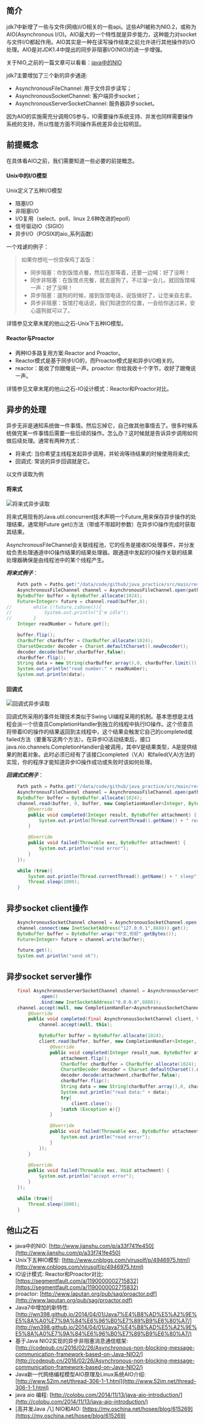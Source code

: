## 简介

jdk7中新增了一些与文件(网络)I/O相关的一些api。这些API被称为NIO.2，或称为AIO(Asynchronous I/O)。AIO最大的一个特性就是异步能力，这种能力对socket与文件I/O都起作用。AIO其实是一种在读写操作结束之前允许进行其他操作的I/O处理。AIO是对JDK1.4中提出的同步非阻塞I/O(NIO)的进一步增强。

关于NIO,之前的一篇文章可以看看：[java中的NIO](./java中的NIO.md)

jdk7主要增加了三个新的异步通道:

- AsynchronousFileChannel: 用于文件异步读写；
- AsynchronousSocketChannel: 客户端异步socket；
- AsynchronousServerSocketChannel: 服务器异步socket。

因为AIO的实施需充分调用OS参与，IO需要操作系统支持、并发也同样需要操作系统的支持，所以性能方面不同操作系统差异会比较明显。

## 前提概念
在具体看AIO之前，我们需要知道一些必要的前提概念。

#### Unix中的I/O模型
Unix定义了五种I/O模型
- 阻塞I/O
- 非阻塞I/O
- I/O复用（select、poll、linux 2.6种改进的epoll）
- 信号驱动IO（SIGIO）
- 异步I/O（POSIX的aio_系列函数）

一个戏谑的例子：
>如果你想吃一份宫保鸡丁盖饭： 
>- 同步阻塞：你到饭馆点餐，然后在那等着，还要一边喊：好了没啊！
>- 同步非阻塞：在饭馆点完餐，就去遛狗了。不过溜一会儿，就回饭馆喊一声：好了没啊！ 
>- 异步阻塞：遛狗的时候，接到饭馆电话，说饭做好了，让您亲自去拿。
>- 异步非阻塞：饭馆打电话说，我们知道您的位置，一会给你送过来，安心遛狗就可以了。 

详情参见文章末尾的他山之石-Unix下五种IO模型。

#### Reactor与Proactor

- 两种IO多路复用方案:Reactor and Proactor。
- Reactor模式是基于同步I/O的，而Proactor模式是和异步I/O相关的。
- reactor：能收了你跟俺说一声。proactor: 你给我收十个字节，收好了跟俺说一声。

详情参见文章末尾的他山之石-IO设计模式：Reactor和Proactor对比。

## 异步的处理
异步无非是通知系统做一件事情。然后忘掉它，自己做其他事情去了。很多时候系统做完某一件事情后需要一些后续的操作。怎么办？这时候就是告诉异步调用如何做后续处理。通常有两种方式：

- 将来式: 当你希望主线程发起异步调用，并轮询等待结果的时候使用将来式;
- 回调式: 常说的异步回调就是它。

以文件读取为例
#### 将来式
![将来式异步读取](./../image/java/java中的AIO/将来式异步读取.png)

将来式用现有的Java.util.concurrent技术声明一个Future,用来保存异步操作的处理结果。通常用Future get()方法（带或不带超时参数）在异步IO操作完成时获取其结果。

AsynchronousFileChannel会关联线程池，它的任务是接收IO处理事件，并分发给负责处理通道中IO操作结果的结果处理器。跟通道中发起的IO操作关联的结果处理器确保是由线程池中的某个线程产生。

***将来式例子***：
```java
    Path path = Paths.get("/data/code/github/java_practice/src/main/resources/1log4j.properties");
    AsynchronousFileChannel channel = AsynchronousFileChannel.open(path);
    ByteBuffer buffer = ByteBuffer.allocate(1024);
    Future<Integer> future = channel.read(buffer,0);
//        while (!future.isDone()){
//            System.out.println("I'm idle");
//        }
    Integer readNumber = future.get();

    buffer.flip();
    CharBuffer charBuffer = CharBuffer.allocate(1024);
    CharsetDecoder decoder = Charset.defaultCharset().newDecoder();
    decoder.decode(buffer,charBuffer,false);
    charBuffer.flip();
    String data = new String(charBuffer.array(),0, charBuffer.limit());
    System.out.println("read number:" + readNumber);
    System.out.println(data);
```

#### 回调式
![回调式异步读取](./../image/java/java中的AIO/回调式异步读取.png)

回调式所采用的事件处理技术类似于Swing UI编程采用的机制。基本思想是主线程会派一个侦查员CompletionHandler到独立的线程中执行IO操作。这个侦查员将带着IO的操作的结果返回到主线程中，这个结果会触发它自己的completed或failed方法（要重写这两个方法）。在异步IO活动结束后，接口java.nio.channels.CompletionHandler会被调用，其中V是结果类型，A是提供结果的附着对象。此时必须已经有了该接口completed（V,A）和failed(V,A)方法的实现，你的程序才能知道异步IO操作成功或失败时该如何处理。

***回调式式例子***：
```java
    Path path = Paths.get("/data/code/github/java_practice/src/main/resources/1log4j.properties");
    AsynchronousFileChannel channel = AsynchronousFileChannel.open(path);
    ByteBuffer buffer = ByteBuffer.allocate(1024);
    channel.read(buffer, 0, buffer, new CompletionHandler<Integer, ByteBuffer>() {
        @Override
        public void completed(Integer result, ByteBuffer attachment) {
            System.out.println(Thread.currentThread().getName() + " read success!");
        }

        @Override
        public void failed(Throwable exc, ByteBuffer attachment) {
            System.out.println("read error");
        }
    });

    while (true){
        System.out.println(Thread.currentThread().getName() + " sleep");
        Thread.sleep(1000);
    }
```

## 异步socket client操作
```java
    AsynchronousSocketChannel channel = AsynchronousSocketChannel.open();
    channel.connect(new InetSocketAddress("127.0.0.1",8888)).get();
    ByteBuffer buffer = ByteBuffer.wrap("中文,你好".getBytes());
    Future<Integer> future = channel.write(buffer);

    future.get();
    System.out.println("send ok");
```

## 异步socket server操作
```java
    final AsynchronousServerSocketChannel channel = AsynchronousServerSocketChannel
            .open()
            .bind(new InetSocketAddress("0.0.0.0",8888));
    channel.accept(null, new CompletionHandler<AsynchronousSocketChannel, Void>() {
        @Override
        public void completed(final AsynchronousSocketChannel client, Void attachment) {
            channel.accept(null, this);

            ByteBuffer buffer = ByteBuffer.allocate(1024);
            client.read(buffer, buffer, new CompletionHandler<Integer, ByteBuffer>() {
                @Override
                public void completed(Integer result_num, ByteBuffer attachment) {
                    attachment.flip();
                    CharBuffer charBuffer = CharBuffer.allocate(1024);
                    CharsetDecoder decoder = Charset.defaultCharset().newDecoder();
                    decoder.decode(attachment,charBuffer,false);
                    charBuffer.flip();
                    String data = new String(charBuffer.array(),0, charBuffer.limit());
                    System.out.println("read data:" + data);
                    try{
                        client.close();
                    }catch (Exception e){}
                }

                @Override
                public void failed(Throwable exc, ByteBuffer attachment) {
                    System.out.println("read error");
                }
            });
        }

        @Override
        public void failed(Throwable exc, Void attachment) {
            System.out.println("accept error");
        }
    });

    while (true){
        Thread.sleep(1000);
    }
```

## 他山之石
- java中的NIO: [http://www.jianshu.com/p/a33f741fe450](http://www.jianshu.com/p/a33f741fe450)
- Unix下五种IO模型: [http://www.cnblogs.com/virusolf/p/4946975.html](http://www.cnblogs.com/virusolf/p/4946975.html)
- IO设计模式: Reactor和Proactor对比: [https://segmentfault.com/a/1190000002715832](https://segmentfault.com/a/1190000002715832)
- proactor: [http://www.laputan.org/pub/sag/proactor.pdf](http://www.laputan.org/pub/sag/proactor.pdf)
- Java7中增加的新特性: [http://wn398.github.io/2014/04/01/Java7%E4%B8%AD%E5%A2%9E%E5%8A%A0%E7%9A%84%E6%96%B0%E7%89%B9%E6%80%A7/](http://wn398.github.io/2014/04/01/Java7%E4%B8%AD%E5%A2%9E%E5%8A%A0%E7%9A%84%E6%96%B0%E7%89%B9%E6%80%A7/)
- 基于Java NIO2实现的异步非阻塞消息通信框架: [http://codepub.cn/2016/02/26/Asynchronous-non-blocking-message-communication-framework-based-on-Java-NIO2/](http://codepub.cn/2016/02/26/Asynchronous-non-blocking-message-communication-framework-based-on-Java-NIO2/)
- Java新一代网络编程模型AIO原理及Linux系统AIO介绍: [http://www.52im.net/thread-306-1-1.html](http://www.52im.net/thread-306-1-1.html)
- java aio 编程: [http://colobu.com/2014/11/13/java-aio-introduction/](http://colobu.com/2014/11/13/java-aio-introduction/)
- [高并发Java 八] NIO和AIO: [https://my.oschina.net/hosee/blog/615269](https://my.oschina.net/hosee/blog/615269)